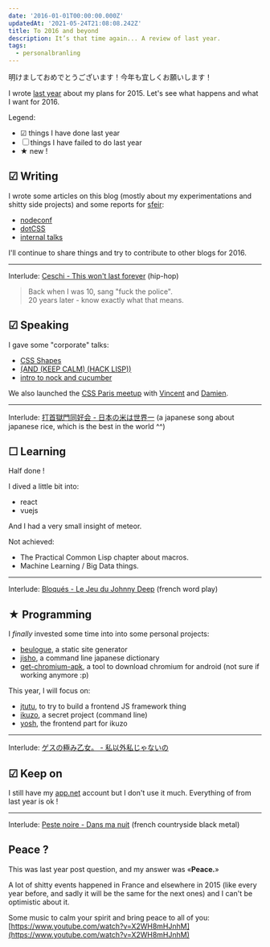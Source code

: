```yaml
---
date: '2016-01-01T00:00:00.000Z'
updatedAt: '2021-05-24T21:08:08.242Z'
title: To 2016 and beyond
description: It’s that time again... A review of last year.
tags:
  - personalbranling
---
```

明けましておめでとうございます！今年も宜しくお願いします！

I wrote [last year](https://ehret.me/to-2015-and-beyond.html) about my plans for 2015. Let's see what happens and what I want for 2016.

Legend:

- &#9745; things I have done last year
- &#9744; things I have failed to do last year
- &#9733; new !

## &#9745; Writing

I wrote some articles on this blog (mostly about my experimentations and shitty side projects) and some reports for [sfeir](http://www.sfeir.com):

- [nodeconf](http://lemag.sfeir.com/nodeconf-eu-2015/)
- [dotCSS](http://lemag.sfeir.com/dotcss-2015-le-debrief/)
- [internal talks](http://lemag.sfeir.com/bouffe-front-decembre-2015/)

I'll continue to share things and try to contribute to other blogs for 2016.

<hr>

Interlude: [Ceschi - This won't last forever](https://www.youtube.com/watch?v=PlI1u_VhaE8) (hip-hop)

> Back when I was 10, sang "fuck the police".<br>
  20 years later - know exactly what that means.

## &#9745; Speaking

I gave some "corporate" talks:

- [CSS Shapes](http://slides.com/siegfriedehret/css-shapes/)
- [(AND (KEEP CALM) (HACK LISP))](http://slides.com/siegfriedehret/and-keep-calm-hack-lisp#/)
- [intro to nock and cucumber](http://slides.com/siegfriedehret/nock-and-cucumber#/)

We also launched the [CSS Paris meetup](http://www.meetup.com/fr/CSS-Paris/) with [Vincent](https://twitter.com/iamvdo) and [Damien](https://twitter.com/hikkyu).

<hr>

Interlude: [打首獄門同好会 - 日本の米は世界一](https://www.youtube.com/watch?v=BuU2bocSfDo) (a japanese song about japanese rice, which is the best in the world ^^)

## &#9744; Learning

Half done !

I dived a little bit into:

- react
- vuejs

And I had a very small insight of meteor.

Not achieved:

- The Practical Common Lisp chapter about macros.
- Machine Learning / Big Data things.

<hr>

Interlude: [Bloqués - Le Jeu du Johnny Deep](https://www.youtube.com/watch?v=bAW4jV1T0nw) (french word play)

## &#9733; Programming

I *finally* invested some time into into some personal projects:

- [beulogue](https://www.npmjs.com/package/beulogue), a static site generator
- [jisho](https://www.npmjs.com/package/jisho), a command line japanese dictionary
- [get-chromium-apk](https://www.npmjs.com/package/get-chromium-apk), a tool to download chromium for android (not sure if working anymore :p)

This year, I will focus on:

- [jtutu](https://www.npmjs.com/package/jtutu), to try to build a frontend JS framework thing
- [ikuzo](https://www.npmjs.com/package/ikuzo), a secret project (command line)
- [yosh](https://www.npmjs.com/package/yosh), the frontend part for ikuzo

<hr>

Interlude: [ゲスの極み乙女。 - 私以外私じゃないの](https://www.youtube.com/watch?v=Ae6gQmhaMn4)

## &#9745; Keep on

I still have my [app.net](https://alpha.app.net/siegfriedehret) account but I don't use it much. Everything of from last year is ok !

<hr>

Interlude: [Peste noire - Dans ma nuit](https://vimeo.com/113376933)  (french countryside black metal)

## Peace ?

This was last year post question, and my answer was «**Peace.**»

A lot of shitty events happened in France and elsewhere in 2015 (like every year before, and sadly it will be the same for the next ones) and I can't be optimistic about it.

Some music to calm your spirit and bring peace to all of you: [https://www.youtube.com/watch?v=X2WH8mHJnhM](https://www.youtube.com/watch?v=X2WH8mHJnhM)
